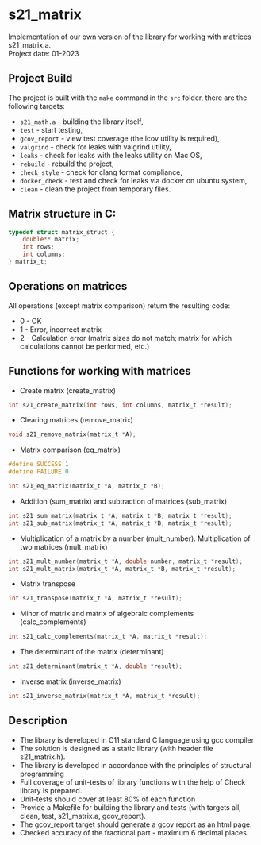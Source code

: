 # s21_matrix
Implementation of our own version of the library for working with matrices s21_matrix.a.  
Project date: 01-2023

## Project Build

The project is built with the `make` command in the `src` folder, there are the following targets:  
- `s21_math.a` - building the library itself,  
- `test` - start testing,  
- `gcov_report` - view test coverage (the lcov utility is required),  
- `valgrind` - check for leaks with valgrind utility,  
- `leaks` - check for leaks with the leaks utility on Mac OS,  
- `rebuild` - rebuild the project,  
- `check_style` - check for clang format compliance,  
- `docker_check` - test and check for leaks via docker on ubuntu system,  
- `clean` - clean the project from temporary files.

## Matrix structure in C:

```c
typedef struct matrix_struct {
    double** matrix;
    int rows;
    int columns;
} matrix_t;
```

## Operations on matrices

All operations (except matrix comparison) return the resulting code:  
- 0 - OK
- 1 - Error, incorrect matrix   
- 2 - Calculation error (matrix sizes do not match; matrix for which calculations cannot be performed, etc.)

## Functions for working with matrices
- Create matrix (create_matrix)  
```c
int s21_create_matrix(int rows, int columns, matrix_t *result);
```

- Clearing matrices (remove_matrix)

```c
void s21_remove_matrix(matrix_t *A);
```

- Matrix comparison (eq_matrix)

```c
#define SUCCESS 1
#define FAILURE 0

int s21_eq_matrix(matrix_t *A, matrix_t *B);
```

- Addition (sum_matrix) and subtraction of matrices (sub_matrix)

```c
int s21_sum_matrix(matrix_t *A, matrix_t *B, matrix_t *result);
int s21_sub_matrix(matrix_t *A, matrix_t *B, matrix_t *result);
```

- Multiplication of a matrix by a number (mult_number). Multiplication of two matrices (mult_matrix)

```c
int s21_mult_number(matrix_t *A, double number, matrix_t *result);
int s21_mult_matrix(matrix_t *A, matrix_t *B, matrix_t *result);
```

- Matrix transpose

```c
int s21_transpose(matrix_t *A, matrix_t *result);
```

- Minor of matrix and matrix of algebraic complements (calc_complements)

```c
int s21_calc_complements(matrix_t *A, matrix_t *result);
```

- The determinant of the matrix (determinant)

```c
int s21_determinant(matrix_t *A, double *result);
```

- Inverse matrix (inverse_matrix)

```c
int s21_inverse_matrix(matrix_t *A, matrix_t *result);
```

## Description

- The library is developed in C11 standard C language using gcc compiler 
- The solution is designed as a static library (with header file s21_matrix.h).
- The library is developed in accordance with the principles of structural programming
- Full coverage of unit-tests of library functions with the help of Check library is prepared.
- Unit-tests should cover at least 80% of each function
- Provide a Makefile for building the library and tests (with targets all, clean, test, s21_matrix.a, gcov_report).
- The gcov_report target should generate a gcov report as an html page. 
- Checked accuracy of the fractional part - maximum 6 decimal places.